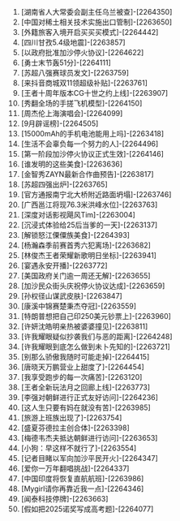 
1. [湖南省人大常委会副主任乌兰被查]-[2264350]
1. [中国对稀土相关技术实施出口管制]-[2263650]
1. [外籍旅客入境开启买买买模式]-[2264442]
1. [四川甘孜5.4级地震]-[2263857]
1. [以政府批准加沙停火协议]-[2264622]
1. [勇士末节轰51分]-[2264111]
1. [苏超八强赛球员发文]-[2263759]
1. [来抖音商城双11领超级补贴]-[2263761]
1. [王者十周年版本CG十世之约上线]-[2263907]
1. [秀翻全场的手搓飞机模型]-[2264150]
1. [周杰伦上海演唱会]-[2264099]
1. [9月辟谣榜]-[2264505]
1. [15000mAh的手机电池能用上吗]-[2263418]
1. [生活不会辜负每一个努力的人]-[2264496]
1. [第一阶段加沙停火协议正式生效]-[2264146]
1. [谁发明的这些美食]-[2263636]
1. [金智秀ZAYN最新合作曲预告]-[2263817]
1. [苏超四强出炉]-[2263765]
1. [官方通报南宁北大桥附近路面坍塌]-[2263746]
1. [广西邕江将现76.3米洪峰水位]-[2263763]
1. [深度对话影视飓风Tim]-[2263004]
1. [沉浸式体验给25后当爹的一天]-[2263137]
1. [解锁怒江傈僳族美食]-[2264393]
1. [杨瀚森季前赛首秀六犯离场]-[2263682]
1. [林俊杰王者荣耀新歌明日坐标]-[2263941]
1. [宴遇永安开播]-[2263772]
1. [美国政府关门逾一周还无解]-[2263655]
1. [加沙民众街头庆祝停火协议达成]-[2263659]
1. [孙权径山谋武皮肤]-[2263847]
1. [康溪中锦赛楚秉杰夺冠]-[2263559]
1. [特朗普想把自己印250美元钞票上]-[2263960]
1. [许妍沈皓明亲热被婆婆撞见]-[2263811]
1. [许我耀眼疑似抄袭我们与恶的距离]-[2264248]
1. [许我耀眼到底怎么做到未卜先知的]-[2263721]
1. [别那么骄傲我随时可能走掉]-[2264415]
1. [唐晓天万鹏营业上甜度了]-[2264454]
1. [我享受跑步的每一次痛苦]-[2263120]
1. [王者全新玩法月之回廊上线]-[2263773]
1. [李强对朝鲜进行正式友好访问]-[2264236]
1. [这人生只要有妈在就没有苦]-[2263985]
1. [旅游上班族出现了]-[2263754]
1. [盛夏芬德拉主创合体]-[2263398]
1. [梅德韦杰夫抵达朝鲜进行访问]-[2263653]
1. [小狗：早这样不就行了]-[2263554]
1. [记者目睹以军向加沙平民开火]-[2264347]
1. [爱你一万年翻唱挑战]-[2264337]
1. [中国印度将恢复直航航班]-[2263986]
1. [Mygirl请你再靠近我一点]-[2264346]
1. [闻泰科技停牌]-[2263663]
1. [假如把2025诺奖写成高考题]-[2264077]